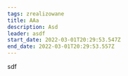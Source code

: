 ```yaml
---
tags: zrealizowane
title: AAa
description: Asd
leader: asdf
start_date: 2022-03-01T20:29:53.547Z
end_date: 2022-03-01T20:29:53.557Z
---
```

sdf